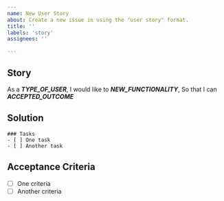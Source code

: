 ```yaml
---
name: New User Story
about: Create a new issue in using the "user story" format.
title: ''
labels: 'story'
assignees: ''

---
```


## Story

As a ***TYPE_OF_USER***,
I would like to ***NEW_FUNCTIONALITY***,
So that I can ***ACCEPTED_OUTCOME***

## Solution

<!-- Propose a solution - This is subject to change as deemed by the implementers! -->

```[tasklist]
### Tasks
- [ ] One task
- [ ] Another task
```

## Acceptance Criteria

<!-- Define acceptance criteria for ACCEPTED_OUTCOME -->

- [ ] One criteria
- [ ] Another criteria
